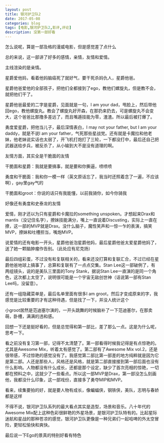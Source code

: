 ```yaml
---
layout: post
title: 银河护卫队2
date: 2017-05-08
categories: blog
tags: [电影,银河护卫队2,影评,评论]
description: 没第一部好看
---
```


怎么说呢，算是一部及格的漫威电影，但是感觉差了点什么

总的来说，这一部讲了好多的感情，亲情，友情和爱情。

主线渲染的是亲情。

星爵爱他妈，看着他妈脑癌死了就好气，要干死杀妈仇人，星爵他爸。

星爵他爸爱他的全部孩子，把他们全都接到了ego，教他们螺旋丸，但是教不会，就把他们干了。

星爵他爸最爱的二字是星爵，见面就是一句，I am your dad，甩脸上，然后带他回ego，教他螺旋丸。教会了螺旋丸好开森，在那扔来扔去，可是螺旋丸不会变大，这个爸爸比那撸多差远了，而且嘴遁技能为零，渣渣。所以最后被打爆了。

勇度爱星爵，把他当儿子，最后深情表白，I may not your father, but I am your daddy，就是不说I am your father，气死那些星战党。还有就是卡魔拉和他老妹，他老妹说实话也太弱了，开飞机打炮打了三轮，一下都没打中，最后还自己把武器送给步兵，被反杀了，从小输到大不是没有道理的啊。

友情方面，其实全是干脆面的友情

干脆面和星爵：我就是要搞事，就是要和你撕逼，喷喷喷

勇度和干脆面：我和你一模一样（英文原话忘了，我当时还照着念了一遍，不应该啊），gay里gay气的

干脆面和groot：你说的话只有我能懂，以前我骑你，如今你骑我

好像还有勇度和史泰龙的友情

爱情，刚才还以为只有星爵和卡魔拉的something unspoken。才想起来Drax和mantis（没记住名字），撩妹技能满分，嘴上一直说着Discusting，实际上一直在撩，这一部的MVP就是Drax。没什么脑子，魔性笑声和一惊一乍的表演，搞笑MVP，撩妹和吐槽担当，嘴炮MVP。

说爱情的还有电影一开头，星爵他爸泡星爵他妈，最后星爵他爸太爱星爵他妈了，送了她一颗脑肿瘤作告别。（此处应有尼克扬）

最后四组彩蛋，不过没有和复联相关的，看来还没打算和复联汇合，不过已经在星爵他爸地球上搞事了，总算和复联有了一点点交集。Stan Lee这一部破例了，有两组镜头，说的是美队三里面的Tony Stank，据说Stan Lee一直演的是同一个角色，这次都上太空了，说明很可能是一个宇宙无敌创世神（话说第一部有Stan Lee吗，没留意）。

还有一组隐藏菜单是，最后名单里面有很多I am groot，然后才变成原来的字，我感觉是比较重要的才有这种待遇，但是找了一下，并没人统计这个

小groot居然是范迪塞尔演的，一开头跳舞的时候脑补了一下范迪塞尔，在那卖萌，卧槽，满满的违和感。

回想一下还是挺好看的，但是总觉得和第一部比，差了那么一点。这是为什么呢，思考一下。

看之前没有复习第一部，记得不太清楚了。第一部看得时候我记得是有点惊艳的。尤其是Awesome Mix，听着太有感觉了。第二部有了Awesome Mix vol.2，还是很带感，不过惊艳的感觉没有了。我感觉第二部比第一部差的地方纯粹就是因为它是第二部。人还是那些人，风格还是风格，就是第二部直接接到第一部后面也没有什么影响。人物都没有什么成长，还都是那个设定，缺少了首次亮相的惊艳，一切都在预料之中，这就少了一些看点。所以这一部MVP是Drax，第一部没怎么刻画他，我都没什么印象，这一部戏份，直接多了勇夺MIP和MVP。

看来，续集要拍的好，就是要人物有成长，像蝙蝠侠，钢铁侠，美队，志明与春娇都是这样

不得不说，银河护卫队系列的最大看点其实是造型，场景和音乐。八十年代的Awesome Mix配上这种色彩很鲜艳的外星场景，是银河护卫队特有的。比起星际迷航和星战的那种苍凉的感觉，银河护卫队更像是一种兄弟们一起哈啤的外太空冒险，更轻松愉快和爽快。

最后说一下Ego的景真的特别好看有特色
